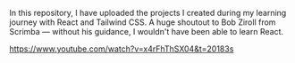 In this repository, I have uploaded the projects I created during my learning journey with React and Tailwind CSS.
A huge shoutout to Bob Ziroll from Scrimba — without his guidance, I wouldn't have been able to learn React.

https://www.youtube.com/watch?v=x4rFhThSX04&t=20183s

